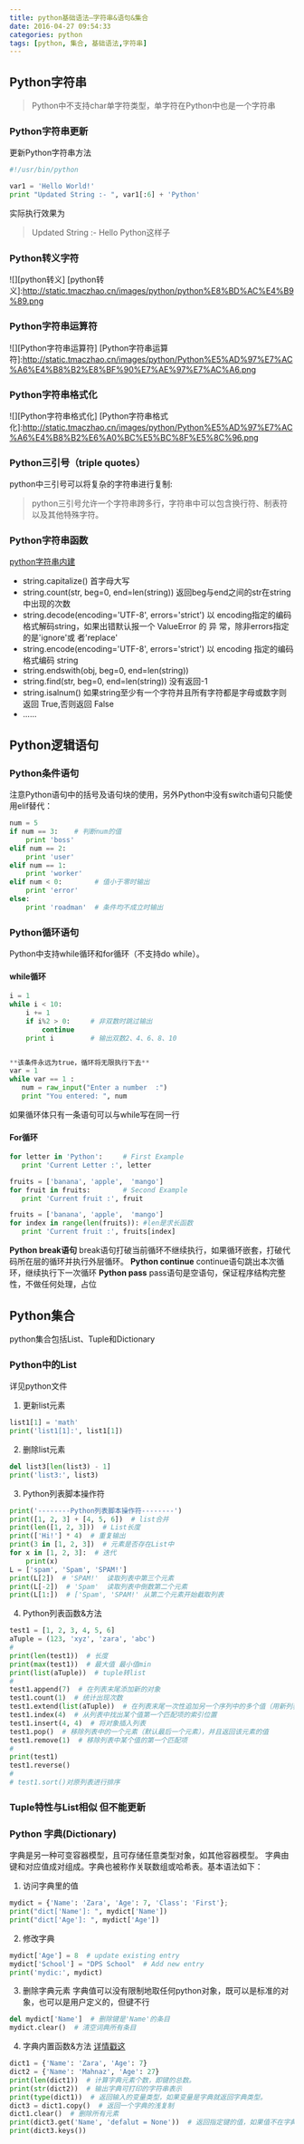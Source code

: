```yaml
---
title: python基础语法—字符串&语句&集合
date: 2016-04-27 09:54:33
categories: python
tags: [python, 集合, 基础语法,字符串]
---
```

## Python字符串
>Python中不支持char单字符类型，单字符在Python中也是一个字符串

### Python字符串更新
更新Python字符串方法
```python
#!/usr/bin/python

var1 = 'Hello World!'
print "Updated String :- ", var1[:6] + 'Python'
```
实际执行效果为
>Updated String :-  Hello Python这样子

<!-- more -->

### Python转义字符
![][python转义]
[python转义]:http://static.tmaczhao.cn/images/python/python%E8%BD%AC%E4%B9%89.png

### Python字符串运算符
![][Python字符串运算符]
[Python字符串运算符]:http://static.tmaczhao.cn/images/python/Python%E5%AD%97%E7%AC%A6%E4%B8%B2%E8%BF%90%E7%AE%97%E7%AC%A6.png

### Python字符串格式化
![][Python字符串格式化]
[Python字符串格式化]:http://static.tmaczhao.cn/images/python/Python%E5%AD%97%E7%AC%A6%E4%B8%B2%E6%A0%BC%E5%BC%8F%E5%8C%96.png

### Python三引号（triple quotes）
python中三引号可以将复杂的字符串进行复制:
>python三引号允许一个字符串跨多行，字符串中可以包含换行符、制表符以及其他特殊字符。

### Python字符串函数
[python字符串内建](http://www.runoob.com/python/python-strings.html)
- string.capitalize() 首字母大写
- string.count(str, beg=0, end=len(string)) 返回beg与end之间的str在string中出现的次数
- string.decode(encoding='UTF-8', errors='strict') 以 encoding指定的编码格式解码string，如果出错默认报一个 ValueError 的 异 常，除非errors指定的是'ignore'或 者'replace'
- string.encode(encoding='UTF-8', errors='strict') 以 encoding 指定的编码格式编码 string
- string.endswith(obj, beg=0, end=len(string))
- string.find(str, beg=0, end=len(string)) 没有返回-1
- string.isalnum() 如果string至少有一个字符并且所有字符都是字母或数字则返回 True,否则返回 False
- ......


## Python逻辑语句

### Python条件语句
注意Python语句中的括号及语句块的使用，另外Python中没有switch语句只能使用elif替代：
```Python
num = 5
if num == 3:    # 判断num的值
    print 'boss'
elif num == 2:
    print 'user'
elif num == 1:
    print 'worker'
elif num < 0:        # 值小于零时输出
    print 'error'
else:
    print 'roadman'  # 条件均不成立时输出
```

### Python循环语句
Python中支持while循环和for循环（不支持do while）。

#### while循环
```Python
i = 1
while i < 10:
    i += 1
    if i%2 > 0:     # 非双数时跳过输出
        continue
    print i         # 输出双数2、4、6、8、10


**该条件永远为true，循环将无限执行下去**
var = 1
while var == 1 :
   num = raw_input("Enter a number  :")
   print "You entered: ", num
```
如果循环体只有一条语句可以与while写在同一行

#### For循环
```Python
for letter in 'Python':     # First Example
   print 'Current Letter :', letter

fruits = ['banana', 'apple',  'mango']
for fruit in fruits:        # Second Example
   print 'Current fruit :', fruit

fruits = ['banana', 'apple',  'mango']
for index in range(len(fruits)): #len是求长函数
   print 'Current fruit :', fruits[index]

```
**Python break语句**
break语句打破当前循环不继续执行，如果循环嵌套，打破代码所在层的循环并执行外层循环。
**Python continue**
continue语句跳出本次循环，继续执行下一次循环
**Python pass**
pass语句是空语句，保证程序结构完整性，不做任何处理，占位


## Python集合
python集合包括List、Tuple和Dictionary


### Python中的List
详见python文件

1. 更新list元素
```python
list1[1] = 'math'
print('list1[1]:', list1[1])
```
2. 删除list元素
```python
del list3[len(list3) - 1]
print('list3:', list3)
```
3. Python列表脚本操作符
```python
print('--------Python列表脚本操作符--------')
print([1, 2, 3] + [4, 5, 6])  # list合并
print(len([1, 2, 3]))  # List长度
print(['Hi!'] * 4)  # 重复输出
print(3 in [1, 2, 3])  # 元素是否存在List中
for x in [1, 2, 3]:  # 迭代
    print(x)
L = ['spam', 'Spam', 'SPAM!']
print(L[2])  # 'SPAM!'  读取列表中第三个元素
print(L[-2])  # 'Spam'  读取列表中倒数第二个元素
print(L[1:])  # ['Spam', 'SPAM!' 从第二个元素开始截取列表
```
4. Python列表函数&方法
```python
test1 = [1, 2, 3, 4, 5, 6]
aTuple = (123, 'xyz', 'zara', 'abc')
#
print(len(test1))  # 长度
print(max(test1))  # 最大值 最小值min
print(list(aTuple))  # tuple转list
#
test1.append(7)  # 在列表末尾添加新的对象
test1.count(1)  # 统计出现次数
test1.extend(list(aTuple))  # 在列表末尾一次性追加另一个序列中的多个值（用新列表扩展原来的列表）
test1.index(4)  # 从列表中找出某个值第一个匹配项的索引位置
test1.insert(4, 4)  # 将对象插入列表
test1.pop()  # 移除列表中的一个元素（默认最后一个元素），并且返回该元素的值
test1.remove(1)  # 移除列表中某个值的第一个匹配项
#
print(test1)
test1.reverse()
#
# test1.sort()对原列表进行排序
```

### Tuple特性与List相似 但不能更新

### Python 字典(Dictionary)

字典是另一种可变容器模型，且可存储任意类型对象，如其他容器模型。
字典由键和对应值成对组成。字典也被称作关联数组或哈希表。基本语法如下：
1. 访问字典里的值
```Python
mydict = {'Name': 'Zara', 'Age': 7, 'Class': 'First'};
print("dict['Name']: ", mydict['Name'])
print("dict['Age']: ", mydict['Age'])
```
2. 修改字典
```python
mydict['Age'] = 8  # update existing entry
mydict['School'] = "DPS School"  # Add new entry
print('mydic:', mydict)
```
3. 删除字典元素
字典值可以没有限制地取任何python对象，既可以是标准的对象，也可以是用户定义的，但键不行
```python
del mydict['Name']  # 删除键是'Name'的条目
mydict.clear()  # 清空词典所有条目
```
4. 字典内置函数&方法
[详情戳这](http://www.runoob.com/python/python-dictionary.html)
```python
dict1 = {'Name': 'Zara', 'Age': 7}
dict2 = {'Name': 'Mahnaz', 'Age': 27}
print(len(dict1))  # 计算字典元素个数，即键的总数。
print(str(dict2))  # 输出字典可打印的字符串表示
print(type(dict1))  # 返回输入的变量类型，如果变量是字典就返回字典类型。
dict3 = dict1.copy()  # 返回一个字典的浅复制
dict1.clear()  # 删除所有元素
print(dict3.get('Name', 'defalut = None'))  # 返回指定键的值，如果值不在字典中返回default值
print(dict3.keys())
```
